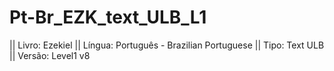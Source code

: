 # Pt-Br_EZK_text_ULB_L1

|| Livro: Ezekiel
|| Língua: Português - Brazilian Portuguese
|| Tipo: Text ULB
|| Versão: Level1 v8